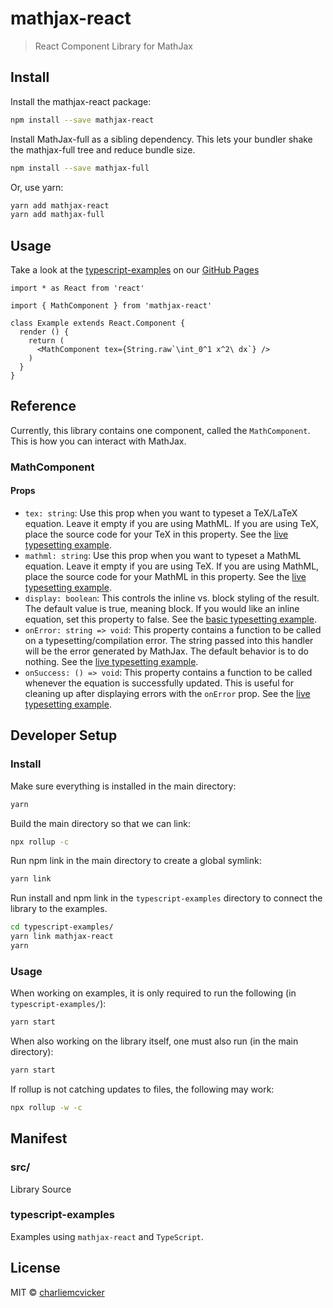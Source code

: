 # mathjax-react

> React Component Library for MathJax

<!--[![NPM](https://img.shields.io/npm/v/mathjax-react.svg)](https://www.npmjs.com/package/mathjax-react) -->
## Install

Install the mathjax-react package:
```bash
npm install --save mathjax-react
```
Install MathJax-full as a sibling dependency. This lets your bundler shake the mathjax-full tree and reduce bundle size.
```bash
npm install --save mathjax-full
```
Or, use yarn:
```bash
yarn add mathjax-react
yarn add mathjax-full
```
## Usage

Take a look at the [typescript-examples](./typescript-examples) on our [GitHub Pages](https://charliemcvicker.github.io/mathjax-react/)

```tsx
import * as React from 'react'

import { MathComponent } from 'mathjax-react'

class Example extends React.Component {
  render () {
    return (
      <MathComponent tex={String.raw`\int_0^1 x^2\ dx`} />
    )
  }
}
```

## Reference
Currently, this library contains one component, called the `MathComponent`. This is how you can interact with MathJax.
### MathComponent
#### Props
- `tex: string`: Use this prop when you want to typeset a TeX/LaTeX equation. Leave it empty if you are using MathML. If you are using TeX, place the source code for your TeX in this property. See the [live typesetting example](./typescript-examples/src/examples/LiveTyping.tsx).  
- `mathml: string`: Use this prop when you want to typeset a MathML equation. Leave it empty if you are using TeX. If you are using MathML, place the source code for your MathML in this property. See the [live typesetting example](./typescript-examples/src/examples/LiveTyping.tsx).  
- `display: boolean`: This controls the inline vs. block styling of the result. The default value is true, meaning block. If you would like an inline equation, set this property to false. See the [basic typesetting example](./typescript-examples/src/examples/BasicTypesetting.tsx).  
- `onError: string => void`: This property contains a function to be called on a typesetting/compilation error. The string passed into this handler will be the error generated by MathJax. The default behavior is to do nothing. See the [live typesetting example](./typescript-examples/src/examples/LiveTyping.tsx).
- `onSuccess: () => void`: This property contains a function to be called whenever the equation is successfully updated. This is useful for cleaning up after displaying errors with the `onError` prop. See the [live typesetting example](./typescript-examples/src/examples/LiveTyping.tsx).
## Developer Setup
### Install
Make sure everything is installed in the main directory:
```bash
yarn
```
Build the main directory so that we can link:
```bash
npx rollup -c
```
Run npm link in the main directory to create a global symlink:
```bash
yarn link
```
Run install and npm link in the `typescript-examples` directory to connect the library to the examples.
```bash
cd typescript-examples/
yarn link mathjax-react
yarn
```
### Usage
When working on examples, it is only required to run the following (in `typescript-examples/`):
```bash
yarn start
```
When also working on the library itself, one must also run (in the main directory):
```bash
yarn start
```
If rollup is not catching updates to files, the following may work:
```bash
npx rollup -w -c
```
## Manifest
### src/
Library Source
### typescript-examples
Examples using `mathjax-react` and `TypeScript`.

## License

MIT © [charliemcvicker](https://github.com/charliemcvicker)
